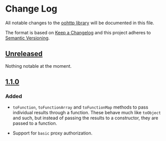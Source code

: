 # Change Log
All notable changes to the [oohttp library](https://github.com/SpectrumBroad/oohttp) will be documented in this file.

The format is based on [Keep a Changelog](http://keepachangelog.com/)
and this project adheres to [Semantic Versioning](http://semver.org/).
## [Unreleased][]
Nothing notable at the moment.

## [1.1.0][]
### Added
-   `toFunction`, `toFunctionArray` and `toFunctionMap` methods to pass individual results through a function. These behave much like `toObject` and such, but instead of passing the results to a constructor, they are passed to a function.

-   Support for `basic` proxy authorization.

[Unreleased]: https://github.com/SpectrumBroad/oohttp/compare/v1.1.0...HEAD
[1.1.0]: https://github.com/SpectrumBroad/oohttp/compare/v1.0.0...v1.1.0

